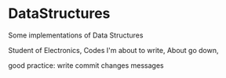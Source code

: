 # DataStructures
Some implementations of Data Structures

Student of Electronics,
Codes I'm about to write,
About go down, 

good practice: write commit changes messages
